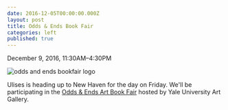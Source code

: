 ```yaml
---
date: 2016-12-05T00:00:00.000Z
layout: post
title: Odds & Ends Book Fair
categories: left
published: true
---
```


December 9, 2016, 11:30AM–4:30PM

![odds and ends bookfair logo](assets/img/odds_ends_2016_1600x1600.jpg)

Ulises is heading up to New Haven for the day on Friday. We'll be participating in the <a href="http://artgallery.yale.edu/calendar/events/book-fair-odds-and-ends-art-booksbook-arts-today/" target="_blank">Odds & Ends Art Book Fair</a> hosted by Yale University Art Gallery.
